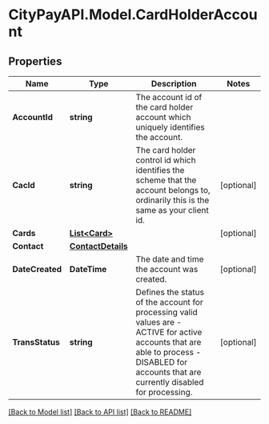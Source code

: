 # CityPayAPI.Model.CardHolderAccount
## Properties

Name | Type | Description | Notes
------------ | ------------- | ------------- | -------------
**AccountId** | **string** | The account id of the card holder account which uniquely identifies the account.  | 
**CacId** | **string** | The card holder control id which identifies the scheme that the account belongs to, ordinarily this is the same as your client id. | [optional] 
**Cards** | [**List&lt;Card&gt;**](Card.md) |  | [optional] 
**Contact** | [**ContactDetails**](ContactDetails.md) |  | 
**DateCreated** | **DateTime** | The date and time the account was created. | [optional] 
**TransStatus** | **string** | Defines the status of the account for processing valid values are   - ACTIVE for active accounts that are able to process  - DISABLED for accounts that are currently disabled for processing.  | [optional] 

[[Back to Model list]](../README.md#documentation-for-models) [[Back to API list]](../README.md#documentation-for-api-endpoints) [[Back to README]](../README.md)

